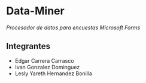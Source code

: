 # Data-Miner
_Procesador de datos para encuestas Microsoft Forms_
## Integrantes 
* Edgar Carrera Carrasco 
* Ivan Gonzalez Dominguez
* Lesly Yareth Hernandez Bonilla

